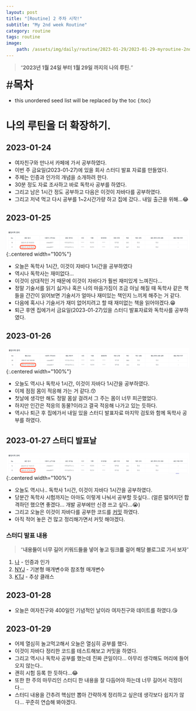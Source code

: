 ```yaml
---
layout: post
title: "[Routine] 2 주차 시작!"
subtitle: "My 2nd week Routine"
category: routine
tags: routine
image:
    path: /assets/img/daily/routine/2023-01-29/2023-01-29-myroutine-2nd.png
---
```


> “**2023년 1월 24일 부터 1월 29일 까지의 나의 루틴.**”

<span style="font-size:30px;">\#**목차**</span>
* this unordered seed list will be replaced by the toc
{:toc}

# 나의 루틴을 더 확장하기.

## 2023-01-24
- 여자친구와 만나서 카페에 가서 공부하였다.
- 이번 주 금요일(2023-01-27)에 있을 회사 스터디 발표 자료를 만들었다.
- 주제는 인증과 인가의 개념을 소개하려 한다.
- 30분 정도 자료 조사하고 바로 독학사 공부를 하였다.
- 그리고 남은 1시간 정도 공부하고 다음은 이것이 자바다를 공부하였다.
- 그리고 저녁 먹고 다시 공부를 1~2시간가량 하고 집에 갔다.. 내일 출근을 위해...😂

## 2023-01-25
![myroutine](/assets/img/daily/routine/2023-01-29/2023-01-25_myroutine.png){:.centered width="100%"}
- 오늘은 독학사 1시간, 이것이 자바다 1시간을 공부하였다
- 역시나 독학사는 재미없다...
- 이것이 상대적인 거 때문에 이것이 자바다가 훨씬 재미있게 느껴진다...
- 정말 기술서를 읽기 싫거나 혹은 나의 마음가짐이 조금 아닐 해질 때 독학사 같은 책들을 간간이 읽어보면 기술서가 얼마나 재미있는 책인지 느끼게 해주는 거 같다.
- 다음에 혹시나 기술서가 재미 없어지려고 할 때 재미없는 책을 읽어야겠다.😁
- 퇴근 후엔 집에가서 금요일(2023-01-27)있을 스터디 발표자료와 독학사를 공부하였다.

## 2023-01-26
![myroutine](/assets/img/daily/routine/2023-01-29/2023-01-26_myroutine.png){:.centered width="100%"}
- 오늘도 역시나 독학사 1시간, 이것이 자바다 1시간을 공부하였다.
- 이제 점점 몸이 적응해 가는 거 같다.😙
- 첫날에 생각만 해도 정말 몸살 걸려서 그 주는 몸이 너무 피곤했었다.
- 하지만 인간은 적응의 동물?이라고 결국 적응해 나가고 있는 듯하다.
- 역시나 퇴근 후 집에가서 내일 있을 스터디 발표자료 마지막 검토와 함께 독학사 공부를 하였다.

## 2023-01-27 스터디 발표날
![myroutine](/assets/img/daily/routine/2023-01-29/2023-01-27_myroutine.png){:.centered width="100%"}
- 오늘도 역시나.. 독학사 1시간, 이것이 자바다 1시간을 공부하였다.
- 당분간 독학사 시험까지는 아마도 이렇게 나눠서 공부할 듯싶다.. (얼른 떯어지던 합격하던 했으면 좋겠다... 개발 공부에만 신경 쓰고 싶다...😭)
- 그리고 오늘은 이것이 자바다를 공부한 코드를 [커밋](https://github.com/thisiswoo/thisisjava/commit/19b22d99babf162f94c76df6bd0d8b6c2f597c36) 하였다.
- 아직 적어 놓은 건 많고 정리해가면서 커밋 해야겠다.

### 스터디 발표 내용
> “**내용들이 너무 길어 키워드들을 넣어 놓고 링크를 걸어 해당 블로그로 가서 보자**”

1. [나](_posts/development/server/2023-01-18-authentication-authorization.md) - 인증과 인가
2. [NYJ](https://youngjo-no.tistory.com/3?category=1117665) - 기본형 매개변수와 참조형 매개변수
3. [KTJ](https://blog.naver.com/codeblog) - 추상 클래스

## 2023-01-28
- 오늘은 여자친구와 400일인 기념적인 날이라 여자친구와 데이트를 하였다.😘

## 2023-01-29
- 어제 열심히 놀고먹고해서 오늘은 열심히 공부를 했다.
- 이것이 자바다 정리한 코드를 테스트해보고 커밋을 하였다.
- 그리고 역시나 독학사 공부를 했는데 진짜 큰일이다... 아무리 생각해도 머리에 들어오지 않는다..
- 괜히 시험 등록 한 듯하다...😂
- 또한 한 주의 마무리인 스터디 한 내용을 잘 다듬어야 하는데 너무 길어서 걱정이다...
- 스터디 내용을 간추려 핵심만 뽑아 간략하게 정리하고 싶은데 생각보다 쉽지가 않다... 꾸준히 연습해 봐야겠다.